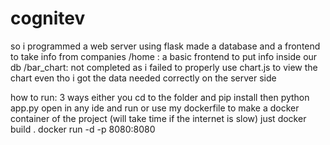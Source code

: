 # cognitev

so i programmed a web server using flask made a database and a frontend to take info from companies
/home : a basic frontend to put info inside our db
/bar_chart: not completed as i failed to properly use chart.js to view the chart even tho i got the data needed correctly on the server side

how to run:
3 ways either you 
cd to the folder and pip install then python app.py
open in any ide and run
or use my dockerfile to make a docker container of the project (will take time if the internet is slow)
just docker build .
docker run -d -p 8080:8080 <img name>

